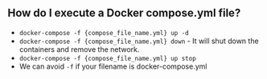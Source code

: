 
## How do I execute a Docker compose.yml file?
- `docker-compose -f {compose_file_name.yml} up -d`
- `docker-compose -f {compose_file_name.yml} down` - It will shut down the containers and remove the network. 
- `docker-compose -f {compose_file_name.yml} up stop`
- We can avoid `-f` if your filename is docker-compose.yml
